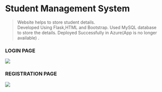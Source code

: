 # Student Management System

  >Website helps to store student details.<br/>
  >Developed Using Flask,HTML and Bootstrap.
  >Used MySQL database to store the details.
  >Deployed Successfully in Azure(App is no longer available) .
  
  
  ### LOGIN PAGE ###
  ![](img/Screensot(75).png)
  <br>
  
  ### REGISTRATION PAGE ###
  ![](img/Screenshot(76).png)
